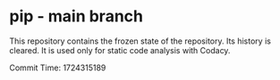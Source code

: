 # pip - main branch

This repository contains the frozen state of the repository.
Its history is cleared. It is used only for static code
analysis with Codacy.

Commit Time: 1724315189